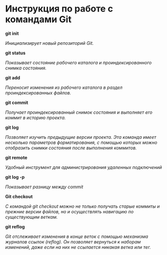 # Инструкция по работе с командами Git

**git init**

*Инициализирует новый репозиторий Git.*

**git status**

*Показывает состояние рабочего каталога и проиндексированного снимка состояния.*

**git add**

*Переносит изменения из рабочего каталога в раздел проиндексированных файлов.*

**git commit**

*Получает проиндексированный снимок состояния и выполняет его коммит в историю проекта.*

**git log**

*Позволяет изучить предыдущие версии проекта. Эта команда имеет несколько параметров форматирования, с помощью которых можно отобразить снимки состояния после выполнения коммитов.*

**git remote**

*Удобный инструмент для администрирования удаленных подключений*

**git log -p**

*Показывает разницу между commit*

**Git checkout**

*С командой git checkout можно не только получать старые коммиты и прежние версии файлов, но и осуществлять навигацию по существующим веткам.*

**git reflog**

*Git отслеживает изменения в конце веток с помощью механизма журналов ссылок (reflog). Он позволяет вернуться к наборам изменений, даже если на них не ссылается никакая ветка или тег.*

